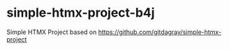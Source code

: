# simple-htmx-project-b4j
Simple HTMX Project based on https://github.com/gitdagray/simple-htmx-project
